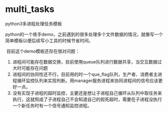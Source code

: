 # multi_tasks
python3多进程处理任务模板

​	python的一个练手demo，之前遇到的很多处理多个文件数据的情况，就像写一个简单模板以便后续写小工具的时候节省时间。

​	目前这个demo模板还存在很对问题：

1. 进程间可能存在数据交换，目前使用queue队列进行数据共享，当交互数据过大时可能存在问题
2. 进程间的协同性还不行，目前用的时一个que_flag队列，生产者、消费者主进程循环监控队列来实现判断。用manager服务进程来协同进程间的信号应该更好一点。
3. 没有实现子进程的超时监控，主要还是想让子进程自己循环从队列中取任务来执行，这就照成了子进程自己不会知道自己的假死超时，需要在子进程没执行一个新任务时有一个信号通知监控进程。
